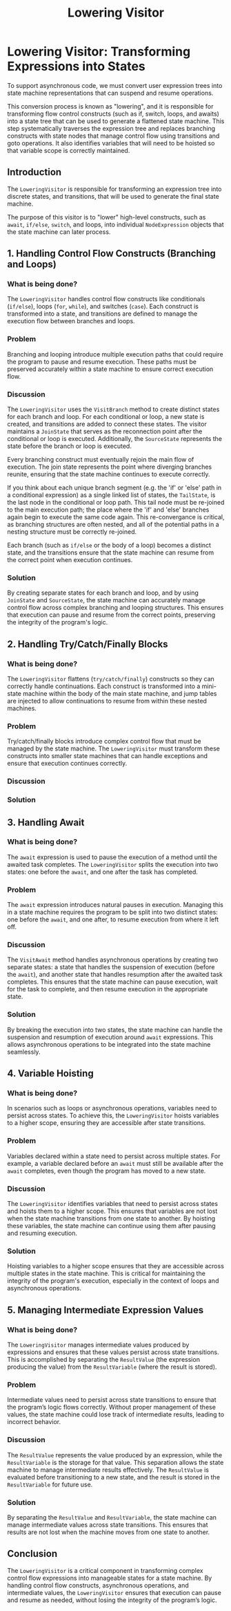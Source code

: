 ﻿---
layout: default
title: Lowering Visitor
parent: State Machines
nav_order: 2
---
# Lowering Visitor: Transforming Expressions into States

To support asynchronous code, we must convert user expression trees into state machine representations that can suspend and 
resume operations. 

This conversion process is known as "lowering", and it is responsible for transforming flow control constructs (such as if, switch,
loops, and awaits) into a state tree that can be used to generate a flattened state machine. This step systematically traverses the
expression tree and replaces branching constructs with state nodes that manage control flow using transitions and goto operations. 
It also identifies variables that will need to be hoisted so that variable scope is correctly maintained.

## Introduction

The `LoweringVisitor` is responsible for transforming an expression tree into discrete states, and transitions, that will be used 
to generate the final state machine. 

The purpose of this visitor is to "lower" high-level constructs, such as `await`, `if/else`, `switch`, and loops, into individual 
`NodeExpression` objects that the state machine can later process.


## 1. Handling Control Flow Constructs (Branching and Loops)

### What is being done?
The `LoweringVisitor` handles control flow constructs like conditionals (`if/else`), loops (`for`, `while`), and switches (`case`). 
Each construct is transformed into a state, and transitions are defined to manage the execution flow between branches and loops.

### Problem
Branching and looping introduce multiple execution paths that could require the program to pause and resume execution. These paths 
must be preserved accurately within a state machine to ensure correct execution flow.

### Discussion
The `LoweringVisitor` uses the `VisitBranch` method to create distinct states for each branch and loop. For each conditional or loop,
a new state is created, and transitions are added to connect these states. The visitor maintains a `JoinState` that serves as the 
reconnection point after the conditional or loop is executed. Additionally, the `SourceState` represents the state before the branch
or loop is executed.

Every branching construct must eventually rejoin the main flow of execution. The join state represents the point where diverging 
branches reunite, ensuring that the state machine continues to execute correctly.

If you think about each unique branch segment (e.g. the 'if' or 'else' path in a conditional expression) as a single linked list of
states, the `TailState`, is the last node in the conditional or loop path. This tail node must be re-joined to the main 
execution path; the place where the 'if' and 'else' branches again begin to execute the same code again. This re-convergance is 
critical, as branching structures are often nested, and all of the potential paths in a nesting structure must be correctly 
re-joined.

Each branch (such as `if/else` or the body of a loop) becomes a distinct state, and the transitions ensure that the state machine 
can resume from the correct point when execution continues.

### Solution
By creating separate states for each branch and loop, and by using `JoinState` and `SourceState`, the state machine can accurately
manage control flow across complex branching and looping structures. This ensures that execution can pause and resume from the correct
points, preserving the integrity of the program's logic.


## 2. Handling Try/Catch/Finally Blocks

### What is being done?
The `LoweringVisitor` flattens (`try/catch/finally`) constructs so they can correctly handle continuations. 
Each construct is transformed into a mini-state machine within the body of the main state machine, and jump tables are injected to allow
continuations to resume from within these nested machines.

### Problem
Try/catch/finally blocks introduce complex control flow that must be managed by the state machine. The `LoweringVisitor` must transform
these constructs into smaller state machines that can handle exceptions and ensure that execution continues correctly.

### Discussion

### Solution


## 3. Handling Await

### What is being done?
The `await` expression is used to pause the execution of a method until the awaited task completes. The `LoweringVisitor` splits the 
execution into two states: one before the `await`, and one after the task has completed.

### Problem
The `await` expression introduces natural pauses in execution. Managing this in a state machine requires the program to be split into 
two distinct states: one before the `await`, and one after, to resume execution from where it left off.

### Discussion
The `VisitAwait` method handles asynchronous operations by creating two separate states: a state that handles the suspension of execution 
(before the `await`), and another state that handles resumption after the awaited task completes. This ensures that the state machine can
pause execution, wait for the task to complete, and then resume execution in the appropriate state.

### Solution
By breaking the execution into two states, the state machine can handle the suspension and resumption of execution around `await` 
expressions. This allows asynchronous operations to be integrated into the state machine seamlessly.


## 4. Variable Hoisting

### What is being done?
In scenarios such as loops or asynchronous operations, variables need to persist across states. To achieve this, the `LoweringVisitor` 
hoists variables to a higher scope, ensuring they are accessible after state transitions.

### Problem
Variables declared within a state need to persist across multiple states. For example, a variable declared before an `await` must still 
be available after the `await` completes, even though the program has moved to a new state.

### Discussion
The `LoweringVisitor` identifies variables that need to persist across states and hoists them to a higher scope. This ensures that 
variables are not lost when the state machine transitions from one state to another. By hoisting these variables, the state machine can 
continue using them after pausing and resuming execution.

### Solution
Hoisting variables to a higher scope ensures that they are accessible across multiple states in the state machine. This is critical for 
maintaining the integrity of the program's execution, especially in the context of loops and asynchronous operations.


## 5. Managing Intermediate Expression Values

### What is being done?
The `LoweringVisitor` manages intermediate values produced by expressions and ensures that these values persist across state transitions. 
This is accomplished by separating the `ResultValue` (the expression producing the value) from the `ResultVariable` 
(where the result is stored).

### Problem
Intermediate values need to persist across state transitions to ensure that the program’s logic flows correctly. Without proper management
of these values, the state machine could lose track of intermediate results, leading to incorrect behavior.

### Discussion
The `ResultValue` represents the value produced by an expression, while the `ResultVariable` is the storage for that value. This 
separation allows the state machine to manage intermediate results effectively. The `ResultValue` is evaluated before transitioning to a 
new state, and the result is stored in the `ResultVariable` for future use.

### Solution
By separating the `ResultValue` and `ResultVariable`, the state machine can manage intermediate values across state transitions. This 
ensures that results are not lost when the machine moves from one state to another.

## Conclusion
The `LoweringVisitor` is a critical component in transforming complex control flow expressions into manageable states for a state machine. 
By handling control flow constructs, asynchronous operations, and intermediate values, the `LoweringVisitor` ensures that execution can 
pause and resume as needed, without losing the integrity of the program’s logic.
